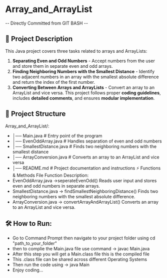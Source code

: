 # Array_and_ArrayList
-- Directly Committed from GIT BASH --
## 📖 Project Description
This Java project covers three tasks related to arrays and ArrayLists:
1. **Separating Even and Odd Numbers** - Accept numbers from the user and store them in separate even and odd arrays.
2. **Finding Neighboring Numbers with the Smallest Distance** - Identify two adjacent numbers in an array with the smallest absolute difference and return the index of the first number.
3. **Converting Between Arrays and ArrayLists** - Convert an array to an ArrayList and vice versa.
This project follows proper **coding guidelines**, includes **detailed comments**, and ensures **modular implementation**.

## 📂 Project Structure
Array_and_ArrayList/:
- │── Main.java               # Entry point of the program
- │── EvenOddArray.java       # Handles separation of even and odd numbers
- │── SmallestDistance.java   # Finds two neighboring numbers with the smallest distance
- │── ArrayConversion.java    # Converts an array to an ArrayList and vice versa
- │── README.md               # Project documentation and instructions
⚡ Functions & Methods
File	Function	Description:
- EvenOddArray.java	->seperateEvenOdd()	Reads user input and stores even and odd numbers in separate arrays.
- SmallestDistance.java  ->	findSmallestNeighboringDistance()	Finds two neighboring numbers with the smallest absolute difference.
- ArrayConversion.java ->	convertArrayAndArrayList()	Converts an array to an ArrayList and vice versa.


## 🛠️ **How to Run**:
- Go to Command Prompt then navigate to your project folder using cd "path_to_your_folder"
- then to complie the Main.java file  use command -> javac Main.java
- After this step you will get  a Main.class file this is the compiled file
- This .class file can be shared across different Operating Systems
- Then run the code using -> java Main
- Enjoy coding...



